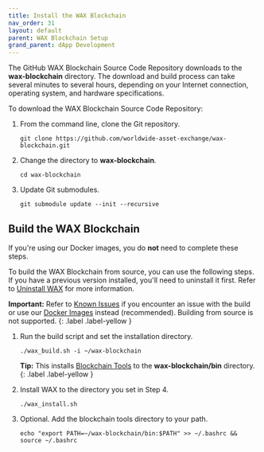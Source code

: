 ```yaml
---
title: Install the WAX Blockchain
nav_order: 31
layout: default
parent: WAX Blockchain Setup
grand_parent: dApp Development
---
```


The GitHub WAX Blockchain Source Code Repository downloads to the **wax-blockchain** directory. The download and build process can take several minutes to several hours, depending on your Internet connection, operating system, and hardware specifications.

To download the WAX Blockchain Source Code Repository:

1. From the command line, clone the Git repository.

    ```shell
    git clone https://github.com/worldwide-asset-exchange/wax-blockchain.git
    ```

2. Change the directory to **wax-blockchain**.

    ```shell
    cd wax-blockchain
    ```

3. Update Git submodules.

    ```shell
    git submodule update --init --recursive
    ```

## Build the WAX Blockchain

If you're using our Docker images, you do **not** need to complete these steps.

To build the WAX Blockchain from source, you can use the following steps. If you have a previous version installed, you'll need to uninstall it first. Refer to [Uninstall WAX](/docs/es/tutorials/blockchain_uninstall) for more information.

<strong>Important:</strong> Refer to [Known Issues](/docs/es/troubleshooting/) if you encounter an issue with the build or use our [Docker Images](/docs/es/dapp-development/docker-setup/) instead (recommended). Building from source is not supported. {: .label .label-yellow }

1. Run the build script and set the installation directory. 

    ```shell
    ./wax_build.sh -i ~/wax-blockchain
    ```

    <strong>Tip:</strong> This installs [Blockchain Tools](/docs/es/tools/blockchain_tools) to the <strong>wax-blockchain/bin</strong> directory.{: .label .label-yellow }

2. Install WAX to the directory you set in Step 4.

    ```shell
    ./wax_install.sh
    ```

3. Optional. Add the blockchain tools directory to your path.

    ```shell
    echo "export PATH=~/wax-blockchain/bin:$PATH" >> ~/.bashrc && source ~/.bashrc
    ```







